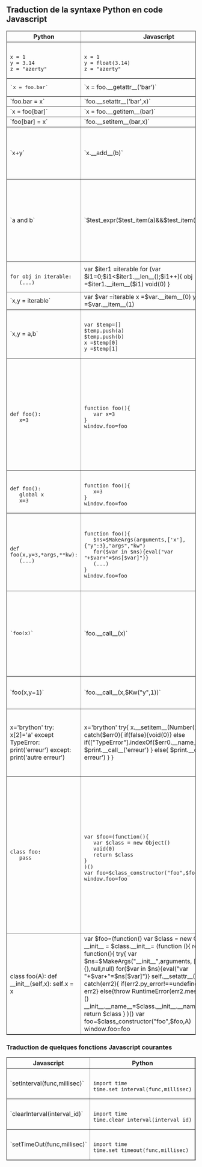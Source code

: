 Traduction de la syntaxe Python en code Javascript
--------------------------------------------------

<p>
<table border=1>
<tr>
<th>Python</th>
<th>Javascript</th>
<th>Commentaires</th>
</tr>

<tr>
<td><pre><code>
x = 1
y = 3.14
z = "azerty"
</code></pre></td>
<td><pre><code>
x = 1
y = float(3.14)
z = "azerty"
</code></pre></td>
<td>
_float_ est une fonction Javascript définie dans __py\_classes.js__
</td>
</tr>

<tr>
<td><pre>
`x = foo.bar`
</td>
<td>
`x = foo.__getattr__('bar')`
<td>sauf pour l'attribut _\_\_getattr\_\__</td>
</td>
</tr>

<tr>
<td>`foo.bar = x`</td>
<td>`foo.__setattr__('bar',x)`</pre>
<td>&nbsp;</td>
</td>
</tr>

<tr>
<td>`x = foo[bar]`</td>
<td>`x = foo.__getitem__(bar)`</pre>
<td>&nbsp;</td>
</td>
</tr>

<tr>
<td>
`foo[bar] = x`
</td>
<td>
`foo.__setitem__(bar,x)`
</pre>
<td>&nbsp;</td>
</td>
</tr>

<tr>
<td>`x+y`</td>
<td>`x.__add__(b)`</pre>
<td>même chose pour tous les opérateurs

indispensable pour implémenter des opérations comme 2*"a"
</td>
</td>
</tr>

<tr>
<td>`a and b`</td>
<td>`$test_expr($test_item(a)&&$test_item(b))`
<td>on conserve l'opérateur Javascript && pour ne pas évaluer b si a est faux

_$test\_item_ retourne un booléen Javascript (`true` ou `false`) et stocke la valeur évaluée dans une variable globale ; _$test\_expr_ renvoie cette variable globale</td>
</td>
</tr>

<tr>
<td><pre><code>
for obj in iterable:
   (...)
</code></pre></td>
<td>
    var $iter1 =iterable 
    for (var $i1=0;$i1<$iter1.__len__();$i1++){ 
       obj =$iter1.__item__($i1)
       void(0) 
    }
</td>
<td>&nbsp;</td></tr>

<tr>
<td>`x,y = iterable`</td>
<td>
    var $var =iterable 
    x =$var.__item__(0) 
    y =$var.__item__(1) 
</td>
<td>&nbsp;</td></tr>

<tr>
<td>`x,y = a,b`</td>
<td><pre><code>
var $temp=[] 
$temp.push(a)
$temp.push(b)
x =$temp[0] 
y =$temp[1]
</code></pre></td>
<td>&nbsp;</td></tr>

<tr>
<td><pre><code>
def foo():
   x=3
</code></pre></td>
<td><pre><code>
function foo(){
   var x=3
}
window.foo=foo 
</code></pre></td>
<td>
Pour être cohérent avec la gestion de l'espace de noms Python, la variable _x_ est locale, déclarée par le mot-clé `var`

La dernière ligne ajoute le nom de la fonction dans l'espace de noms du navigateur ; elle n'est présente que si la fonction est au niveau du module, pas à l'intérieur d'une autre fonction ou d'une classe</td></tr>

<tr>
<td><pre><code>
def foo():
   global x
   x=3
</code></pre></td>
<td><pre><code>
function foo(){
   x=3
}
window.foo=foo 
</code></pre></td>
<td>pour une variable globale, on ne précède pas l'affectation du mot-clé `var`</td>
</tr>

<tr>
<td><pre><code>
def foo(x,y=3,*args,**kw):
   (...)
</code></pre></td>
<td><pre><code>
function foo(){
   $ns=$MakeArgs(arguments,['x'],{"y":3},"args","kw")
   for($var in $ns){eval("var "+$var+"=$ns[$var]")} 
   (...)
}
window.foo=foo 
</code></pre></td>
<td>la fonction _$MakeArgs_ contruit un objet Javascript faisant correspondre les noms définis dans la signature de la fonction aux valeurs effectivement passées. La ligne suivante construit l'espace de noms de la fonction (variables locales)</td>
</tr>

<tr>
<td><pre>
`foo(x)`
</pre></td>
<td>
`foo.__call__(x)`
</td>
<td>Cette transformation est nécessaire pour rendre appelables les instances des classes qui définissent une méthode`__call__()`

Elle est définie pour les objets de type fonction par 
<br>`Function.prototype.__call__ = function(){return this.apply(null,arguments)}`
</tr>

<tr>
<td>
`foo(x,y=1)`
</td>
<td>
`foo.__call__(x,$Kw("y",1))`
</td>
<td>les arguments passés sous forme de mots-clés sont convertis en objets créés par la fonction _$Kw()_
</tr>

<tr>
<td>
    x='brython'
    try:
        x[2]='a'
    except TypeError:
        print('erreur')
    except:
        print('autre erreur')
</code></pre></td>
<td>
    x='brython'
    try{
        x.__setitem__(Number(2),'a')
    }
    catch($err0){
        if(false){void(0)}
        else if(["TypeError"].indexOf($err0.__name__)>-1){
           $print.__call__('erreur')
        }
        else{
            $print.__call__('autre erreur')
        }
    }
</td>
<td>les lignes
    catch($err0){
       if(false){void(0)} </b></pre><p>
sont ajoutées avant toutes les clauses `except`, qui sont traduites en `else if` si un nom d'exception est précisé ou `else` sinon

</tr>

<tr>
<td><pre><code>class foo:
   pass
</code></pre></td>
<td><pre><code>
var $foo=(function(){
   var $class = new Object()
   void(0)
   return $class
}
)()
var foo=$class_constructor("foo",$foo,tuple([]))
window.foo=foo
</code></pre></td>
<td>le corps de la définition de la classe est intégré dans une fonction préfixée par le signe $. Cette fonction renvoie un objet `$class` qui possède les attributs et méthodes définis dans la classe

La classe elle-même est construite par la fonction _$class\_constructor_ définie dans __py_utils.js__ qui construit un objet Javascript correspondant à la classe Python. Les arguments passés à cette fonction sont le nom de la classe, la fonction préfixée par $, et un tuple contenant les éventuelles classes parentes
</tr>

<tr>
<td>
    class foo(A):
        def __init__(self,x):
            self.x = x
<td>
    var $foo=(function()
      var $class = new Object()
      var __init__ = $class.__init__= (function (){
        return function(){
          try{
            var $ns=$MakeArgs("__init__",arguments,
              ["self","x"],{},null,null)
            for($var in $ns){eval("var "+$var+"=$ns[$var]")}
            self.__setattr__("x",x)
          }
          catch(err2){
            if(err2.py_error!==undefined){throw err2}
            else{throw RuntimeError(err2.message)}}
          }
        }
        )()
      __init__.__name__=$class.__init__.__name__="__init__"
      return $class
    }
    )()
    var foo=$class_constructor("foo",$foo,A)
    window.foo=foo

</td>
<td>On voit que l'objet `$class` reçoit comme attribut la méthode `__init__()`

La classe hérite d'une autre classe `A`, qu'on retrouve comme 3ème argument de l'appel à `$class_constructor`
</tr>



</table>

<p>

<h3>Traduction de quelques fonctions Javascript courantes</h3>
<table border=1>
<tr>
<th>Javascript</th>
<th>Python</th>
</tr>

<tr>
<td>`setInterval(func,millisec)`</td>
<td><pre><code>
import time
time.set_interval(func,millisec)
</code></pre></td>
<td>&nbsp;</td>
</tr>

<tr>
<td>`clearInterval(interval_id)`</td>
<td><pre><code>
import time
time.clear_interval(interval_id)
</code></pre></td>
</tr>

<tr>
<td>`setTimeOut(func,millisec)`</td>
<td><pre><code>
import time
time.set_timeout(func,millisec)
</code></pre></td>
</tr>



</table>
